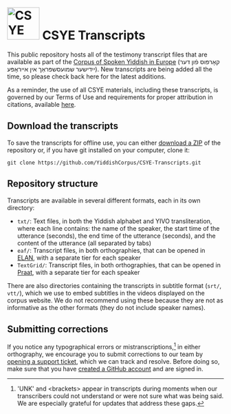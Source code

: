 # <a href="#"><img alt="CSYE logo" src="https://www.yiddishcorpus.org/csye/assets/img/logo/CSYE-logo.svg" width="75px" /></a> CSYE Transcripts

This public repository hosts all of the testimony transcript files that are available as part of the [Corpus of Spoken Yiddish in Europe](https://www.yiddishcorpus.org) (קאָרפּוס פֿון דער ייִדישער שמועסשפּראַך אין אײראָפּע).
New transcripts are being added all the time, so please check back here for the latest additions.

As a reminder, the use of all CSYE materials, including these transcripts, is governed by our Terms of Use and requirements for proper attribution in citations, available [here](https://www.yiddishcorpus.org/csye/user-guide/).

## Download the transcripts

To save the transcripts for offline use, you can either [download a ZIP](https://github.com/YiddishCorpus/CSYE-Transcripts/archive/refs/heads/main.zip) of the repository or, if you have git installed on your computer, clone it:

    git clone https://github.com/YiddishCorpus/CSYE-Transcripts.git

## Repository structure

Transcripts are available in several different formats, each in its own directory:
* `txt/`: Text files, in both the Yiddish alphabet and YIVO transliteration, where each line contains: the name of the speaker, the start time of the utterance (seconds), the end time of the utterance (seconds), and the content of the utterance (all separated by tabs)
* `eaf/`: Transcript files, in both orthographies, that can be opened in [ELAN](https://archive.mpi.nl/tla/elan), with a separate tier for each speaker
* `TextGrid/`: Transcript files, in both orthographies, that can be opened in [Praat](https://www.fon.hum.uva.nl/praat/), with a separate tier for each speaker

There are also directories containing the transcripts in subtitle format (`srt/`, `vtt/`), which we use to embed subtitles in the videos displayed on the corpus website. We do not recommend using these because they are not as informative as the other formats (they do not include speaker names).

## Submitting corrections

If you notice any typographical errors or mistranscriptions,[^1] in either orthography, we encourage you to submit corrections to our team by [opening a support ticket](https://github.com/YiddishCorpus/CSYE-Transcripts/issues/new?assignees=ibleaman&labels=correction&template=CORRECTION_REPORT.yml&title=%E2%9C%8F%EF%B8%8F+%5BCORRECTION%5D+-+%3Ctitle%3E), which we can track and resolve. Before doing so, make sure that you have [created a GitHub account](https://github.com/join) and are signed in.

[^1]: 'UNK' and \<brackets\> appear in transcripts during moments when our transcribers could not understand or were not sure what was being said. We are especially grateful for updates that address these gaps.